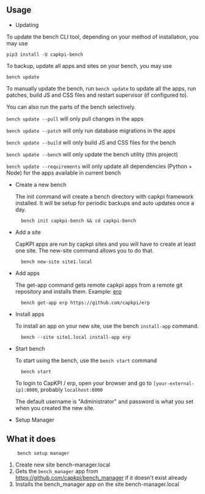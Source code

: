 ## Usage

* Updating

To update the bench CLI tool, depending on your method of installation, you may use 

	pip3 install -U capkpi-bench


To backup, update all apps and sites on your bench, you may use

	bench update


To manually update the bench, run `bench update` to update all the apps, run
patches, build JS and CSS files and restart supervisor (if configured to).

You can also run the parts of the bench selectively.

`bench update --pull` will only pull changes in the apps

`bench update --patch` will only run database migrations in the apps

`bench update --build` will only build JS and CSS files for the bench

`bench update --bench` will only update the bench utility (this project)

`bench update --requirements` will only update all dependencies (Python + Node) for the apps available in current bench


* Create a new bench

	The init command will create a bench directory with capkpi framework installed. It will be setup for periodic backups and auto updates once a day.

		bench init capkpi-bench && cd capkpi-bench

* Add a site

	CapKPI apps are run by capkpi sites and you will have to create at least one site. The new-site command allows you to do that.

		bench new-site site1.local

* Add apps

	The get-app command gets remote capkpi apps from a remote git repository and installs them. Example: [erp](https://github.com/capkpi/erp)

		bench get-app erp https://github.com/capkpi/erp

* Install apps

	To install an app on your new site, use the bench `install-app` command.

		bench --site site1.local install-app erp

* Start bench

	To start using the bench, use the `bench start` command

		bench start

	To login to CapKPI / erp, open your browser and go to `[your-external-ip]:8000`, probably `localhost:8000`

	The default username is "Administrator" and password is what you set when you created the new site.

* Setup Manager

## What it does

		bench setup manager

1. Create new site bench-manager.local
2. Gets the `bench_manager` app from https://github.com/capkpi/bench_manager if it doesn't exist already
3. Installs the bench_manager app on the site bench-manager.local

